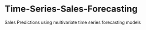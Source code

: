 # Time-Series-Sales-Forecasting
Sales Predictions using multivariate time series forecasting models
